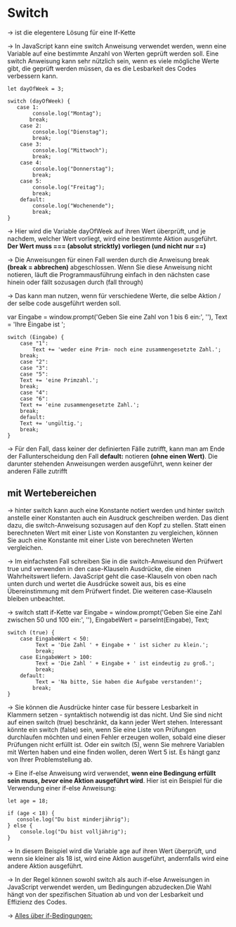 # Switch

-> ist die elegentere Lösung für eine If-Kette

-> In JavaScript kann eine switch Anweisung verwendet werden, wenn eine Variable auf eine bestimmte Anzahl von Werten geprüft werden soll. Eine switch Anweisung kann sehr nützlich sein, wenn es viele mögliche Werte gibt, die geprüft werden müssen, da es die Lesbarkeit des Codes verbessern kann.

    let dayOfWeek = 3;

    switch (dayOfWeek) {
       case 1:
            console.log("Montag");
           break;
        case 2:
            console.log("Dienstag");
            break;
        case 3:
            console.log("Mittwoch");
            break;
        case 4:
            console.log("Donnerstag");
            break;
        case 5:
            console.log("Freitag");
            break;
        default:
            console.log("Wochenende");
            break;
    }

-> Hier wird die Variable dayOfWeek auf ihren Wert überprüft, und je nachdem, welcher Wert vorliegt, wird eine bestimmte Aktion ausgeführt. **Der Wert muss === (absolut stricktly) vorliegen (und nicht nur ==)**

-> Die Anweisungen für einen Fall werden durch die Anweisung break **(break = abbrechen)** abgeschlossen. Wenn Sie diese Anweisung nicht notieren, läuft die Programmausführung einfach in den nächsten case hinein oder fällt sozusagen durch (fall through) 

-> Das kann man nutzen, wenn für verschiedene Werte, die selbe Aktion / der selbe code ausgeführt werden soll.

var Eingabe = window.prompt('Geben Sie eine Zahl von 1 bis 6 ein:', ''),
    Text = 'Ihre Eingabe ist ';

    switch (Eingabe) {
        case "1":
            Text += 'weder eine Prim- noch eine zusammengesetzte Zahl.';
	    break;
        case "2":
        case "3":
        case "5":
	    Text += 'eine Primzahl.';
	    break;
        case "4":
        case "6":
	    Text += 'eine zusammengesetzte Zahl.';
	    break;
        default:
	    Text += 'ungültig.';
	    break;
    }

-> Für den Fall, dass keiner der definierten Fälle zutrifft, kann man am Ende der Fallunterscheidung den Fall **default:** notieren **(ohne einen Wert)**. Die darunter stehenden Anweisungen werden ausgeführt, wenn keiner der anderen Fälle zutrifft

## mit Wertebereichen 

-> hinter switch kann auch eine Konstante notiert werden und hinter switch anstelle einer Konstanten auch ein Ausdruck geschreiben werden. Das dient dazu, die switch-Anweisung sozusagen auf den Kopf zu stellen. Statt einen berechneten Wert mit einer Liste von Konstanten zu vergleichen, können Sie auch eine Konstante mit einer Liste von berechneten Werten vergleichen.

-> Im einfachsten Fall schreiben Sie in die switch-Anweisund den Prüfwert true und verwenden in den case-Klauseln Ausdrücke, die einen Wahrheitswert liefern. JavaScript geht die case-Klauseln von oben nach unten durch und wertet die Ausdrücke soweit aus, bis es eine Übereinstimmung mit dem Prüfwert findet. Die weiteren case-Klauseln bleiben unbeachtet.

-> switch statt if-Kette
    var Eingabe = window.prompt('Geben Sie eine Zahl zwischen 50 und 100 ein:', ''),
        EingabeWert = parseInt(Eingabe),
        Text;

    switch (true) {
        case EingabeWert < 50:
             Text = 'Die Zahl ' + Eingabe + ' ist sicher zu klein.';
             break;
        case EingabeWert > 100:
             Text = 'Die Zahl ' + Eingabe + ' ist eindeutig zu groß.';
             break;
        default:
             Text = 'Na bitte, Sie haben die Aufgabe verstanden!';
            break;
    }

-> Sie können die Ausdrücke hinter case für bessere Lesbarkeit in Klammern setzen - syntaktisch notwendig ist das nicht. Und Sie sind nicht auf einen switch (true) beschränkt, da kann jeder Wert stehen. Interessant könnte ein switch (false) sein, wenn Sie eine Liste von Prüfungen durchlaufen möchten und einen Fehler erzeugen wollen, sobald eine dieser Prüfungen nicht erfüllt ist. Oder ein switch (5), wenn Sie mehrere Variablen mit Werten haben und eine finden wollen, deren Wert 5 ist. Es hängt ganz von Ihrer Problemstellung ab.

-> Eine if-else Anweisung wird verwendet, **wenn eine Bedingung erfüllt sein muss, _bevor_ eine Aktion ausgeführt wird**. Hier ist ein Beispiel für die Verwendung einer if-else Anweisung:

    let age = 18;

    if (age < 18) {
       console.log("Du bist minderjährig");
    } else {
        console.log("Du bist volljährig");
    }

-> In diesem Beispiel wird die Variable age auf ihren Wert überprüft, und wenn sie kleiner als 18 ist, wird eine Aktion ausgeführt, andernfalls wird eine andere Aktion ausgeführt.

-> In der Regel können sowohl switch als auch if-else Anweisungen in JavaScript verwendet werden, um Bedingungen abzudecken.Die Wahl hängt von der spezifischen Situation ab und von der Lesbarkeit und Effizienz des Codes.

-> <a href="ifelse.md">Alles über if-Bedingungen:</a>
